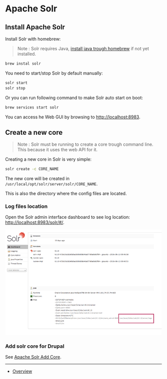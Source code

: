 # Apache Solr

## Install Apache Solr

Install Solr with homebrew:

> Note : Solr requires Java, [install java trough homebrew](./Java.md) if not
yet installed.

```bash
brew instal solr
```

You need to start/stop Solr by default manually:

```bash
solr start
solr stop
```

Or you can run following command to make Solr auto start on boot:

```bash
brew services start solr
```

You can access he Web GUI by browsing to 
[http://localhost:8983](http://localhost:8983).

## Create a new core

> Note : Solr must be running to create a core trough command line. This because
> it uses the web API for it.

Creating a new core in Solr is very simple:

```bash
solr create -c CORE_NAME
```
   
The new core will be created in `/usr/local/opt/solr/server/solr/CORE_NAME`.
   
This is also the directory where the config files are located.

### Log files location

Open the Solr admin interface dashboard to see log location: 
[http://localhost:8983/solr/#/](http://localhost:8983/solr/#/).

![Log location](./media/ApacheSolr-logs.png)

### Add solr core for Drupal

See [Apache Solr Add Core](../HowTo/Apache-Solr-Add-Core.md).

---

* [Overview](../README.md)
